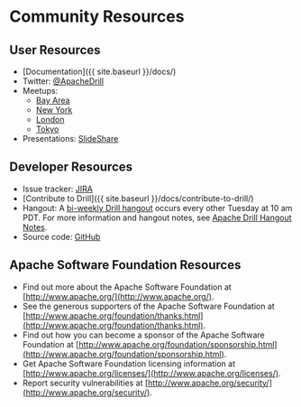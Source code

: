 # Community Resources

## User Resources

* [Documentation]({{ site.baseurl }}/docs/)
* Twitter: [@ApacheDrill](https://twitter.com/ApacheDrill)
* Meetups:
    * [Bay Area](http://www.meetup.com/Bay-Area-Apache-Drill-User-Group/)
    * [New York](http://www.meetup.com/New-York-Apache-Drill-Meetup/)
    * [London](http://www.meetup.com/London-Apache-Drill/)
    * [Tokyo](http://drill.connpass.com/)
* Presentations: [SlideShare](http://www.slideshare.net/ApacheDrill/)

## Developer Resources

* Issue tracker: [JIRA](https://issues.apache.org/jira/browse/DRILL/)
* [Contribute to Drill]({{ site.baseurl }}/docs/contribute-to-drill/)
* Hangout: A [bi-weekly Drill hangout](https://plus.google.com/hangouts/_/event/ci4rdiju8bv04a64efj5fedd0lc) occurs every other Tuesday at 10 am PDT. For more information and hangout notes, see [Apache Drill Hangout Notes](https://docs.google.com/document/d/1o2GvZUtJvKzN013JdM715ZBzhseT0VyZ9WgmLMeeUUk/edit?ts=5744c15c#heading=h.z8q6drmaybbj).
* Source code: [GitHub](https://github.com/apache/drill) 

## Apache Software Foundation Resources 

* Find out more about the Apache Software Foundation at [http://www.apache.org/](http://www.apache.org/).
* See the generous supporters of the Apache Software Foundation at [http://www.apache.org/foundation/thanks.html](http://www.apache.org/foundation/thanks.html).
* Find out how you can become a sponsor of the Apache Software Foundation at [http://www.apache.org/foundation/sponsorship.html](http://www.apache.org/foundation/sponsorship.html).
* Get Apache Software Foundation licensing information at [http://www.apache.org/licenses/](http://www.apache.org/licenses/).
* Report security vulnerabilities at [http://www.apache.org/security/](http://www.apache.org/security/). 
